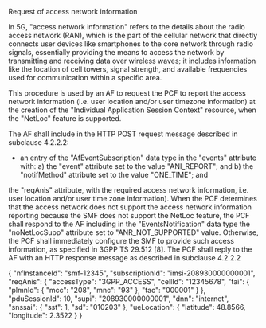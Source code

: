 Request of access network information 

In 5G, "access network information" refers to the details about the radio access network (RAN), which is the part of the cellular network that directly connects user devices like smartphones to the core network through radio signals, essentially providing the means to access the network by transmitting and receiving data over wireless waves; it includes information like the location of cell towers, signal strength, and available frequencies used for communication within a specific area. 


This procedure is used by an AF to request the PCF to report the access network information (i.e. user location and/or user timezone information) at the creation of the "Individual Application Session Context" resource, when the "NetLoc" feature is supported.

The AF shall include in the HTTP POST request message described in subclause 4.2.2.2:
- an entry of the "AfEventSubscription" data type in the "events" attribute with:
a) the "event" attribute set to the value "ANI_REPORT"; and
b) the "notifMethod" attribute set to the value "ONE_TIME"; and

the "reqAnis" attribute, with the required access network information, i.e. user location and/or user time zone information).
When the PCF determines that the access network does not support the access network information reporting because the SMF does not support the NetLoc feature, the PCF shall respond to the AF including in the "EventsNotification" data type the "noNetLocSupp" attribute set to "ANR_NOT_SUPPORTED" value. Otherwise, the PCF shall immediately configure the SMF to provide such access information, as specified in 3GPP TS 29.512 [8].
The PCF shall reply to the AF with an HTTP response message as described in subclause 4.2.2.2

{
  "nfInstanceId": "smf-12345",
  "subscriptionId": "imsi-208930000000001",
  "reqAnis": {
    "accessType": "3GPP_ACCESS",
    "cellId": "12345678",
    "tai": {
      "plmnId": {
        "mcc": "208",
        "mnc": "93"
      },
      "tac": "000001"
    }
  },
  "pduSessionId": 10,
  "supi": "208930000000001",
  "dnn": "internet",
  "snssai": {
    "sst": 1,
    "sd": "010203"
  },
  "ueLocation": {
    "latitude": 48.8566,
    "longitude": 2.3522
  }
}


